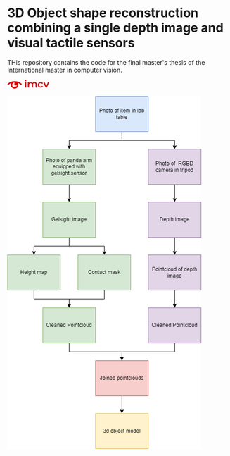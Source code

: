 # 3D Object shape reconstruction combining a single depth image and visual tactile sensors

THis repository contains the code for the final master's thesis of the International master in computer vision.

<img height="20" src="media/logo_imcv.svg" alt="imcv_logo" />

![general_structure](/media/gneral%20diagram.png) 